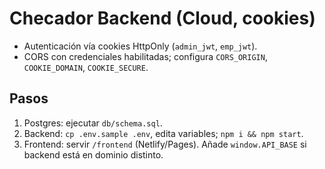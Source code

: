 # Checador Backend (Cloud, cookies)
- Autenticación vía cookies HttpOnly (`admin_jwt`, `emp_jwt`).
- CORS con credenciales habilitadas; configura `CORS_ORIGIN`, `COOKIE_DOMAIN`, `COOKIE_SECURE`.

## Pasos
1) Postgres: ejecutar `db/schema.sql`.
2) Backend: `cp .env.sample .env`, edita variables; `npm i && npm start`.
3) Frontend: servir `/frontend` (Netlify/Pages). Añade `window.API_BASE` si backend está en dominio distinto.
